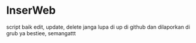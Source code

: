 # InserWeb
script baik edit, update, delete janga lupa di up di github dan dilaporkan di grub ya bestiee, semangattt

